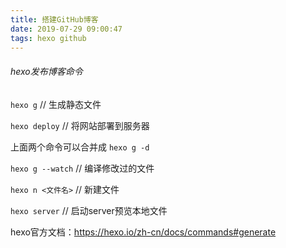 ```yaml
---
title: 搭建GitHub博客
date: 2019-07-29 09:00:47
tags: hexo github
---
```

###### hexo发布博客命令
`hexo g`  // 生成静态文件

`hexo deploy`   // 将网站部署到服务器

上面两个命令可以合并成 `hexo g -d`

`hexo g --watch`  // 编译修改过的文件

`hexo n <文件名>`  // 新建文件

`hexo server`   // 启动server预览本地文件

hexo官方文档：https://hexo.io/zh-cn/docs/commands#generate